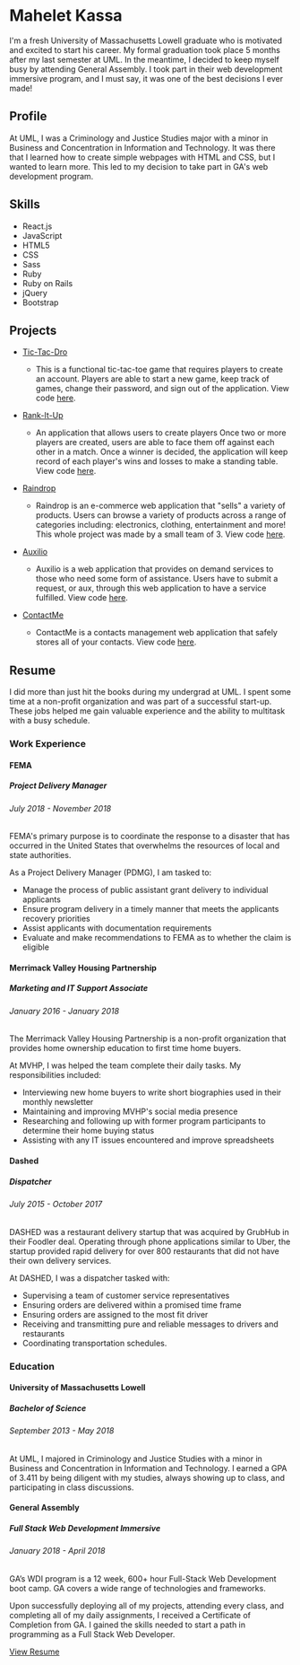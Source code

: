 # Mahelet Kassa
I'm a fresh University of Massachusetts Lowell graduate who is motivated and excited to start his career. My formal graduation took place 5 months after my last semester at UML. In the meantime, I decided to keep myself busy by attending General Assembly. I took part in their web development immersive program, and I must say, it was one of the best decisions I ever made!

## Profile
At UML, I was a Criminology and Justice Studies major with a minor in Business and Concentration in Information and Technology. It was there that I learned how to create simple webpages with HTML and CSS, but I wanted to learn more. This led to my decision to take part in GA's web development program.

## Skills
- React.js
- JavaScript
- HTML5
- CSS
- Sass
- Ruby
- Ruby on Rails
- jQuery
- Bootstrap


## Projects
- [Tic-Tac-Dro](https://pedrotavarez.com/tic_tac_dro_project/)
  - This is a functional tic-tac-toe game that requires players to create an account. Players are able to start a new game, keep track of games, change their password, and sign out of the application. View code [here](https://github.com/ptavarez16/tic_tac_dro_project).

- [Rank-It-Up](https://pedrotavarez.com/rank-it-up/)
  - An application that allows users to create players Once two or more players are created, users are able to face them off against each other in a match. Once a winner is decided, the application will keep record of each player's wins and losses to make a standing table. View code [here](https://github.com/ptavarez16/rank-it-up).

- [Raindrop](https://raindropandwee.github.io/raindrop-client/)
  - Raindrop is an e-commerce web application that "sells" a variety of products. Users can browse a variety of products across a range of categories including: electronics, clothing, entertainment and more! This whole project was made by a small team of 3. View code [here](https://github.com/RaindropAndWee/raindrop-client).

- [Auxilio](https://pedrotavarez.com/auxilio/)
  - Auxilio is a web application that provides on demand services to those who need some form of assistance. Users have to submit a request, or aux, through this web application to have a service fulfilled. View code [here](https://github.com/ptavarez16/auxilio).

- [ContactMe](https://pedrotavarez.com/contact-me/)
  - ContactMe is a contacts management web application that safely stores all of your contacts. View code [here](https://github.com/ptavarez16/contact-me).

## Resume
I did more than just hit the books during my undergrad at UML. I spent some time at a non-profit organization and was part of a successful start-up. These jobs helped me gain valuable experience and the ability to multitask with a busy schedule.

### Work Experience

#### FEMA
##### Project Delivery Manager
###### July 2018 - November 2018
FEMA's primary purpose is to coordinate the response to a disaster that has occurred in the United States that overwhelms the resources of local and state authorities.

As a Project Delivery Manager (PDMG), I am tasked to:
- Manage the process of public assistant grant delivery to individual applicants
- Ensure program delivery in a timely manner that meets the applicants recovery priorities
- Assist applicants with documentation requirements
- Evaluate and make recommendations to FEMA as to whether the claim is eligible


#### Merrimack Valley Housing Partnership
##### Marketing and IT Support Associate
###### January 2016 - January 2018


The Merrimack Valley Housing Partnership is a non-profit organization that provides home ownership education to first time home buyers.

At MVHP, I was helped the team complete their daily tasks. My responsibilities included:
- Interviewing new home buyers to write short biographies used in their monthly newsletter
- Maintaining and improving MVHP's social media presence
- Researching and following up with former program participants to determine their home buying status
- Assisting with any IT issues encountered and improve spreadsheets

#### Dashed
##### Dispatcher
###### July 2015 - October 2017

DASHED was a restaurant delivery startup that was acquired by GrubHub in their Foodler deal. Operating through phone applications similar to Uber, the startup provided rapid delivery for over 800 restaurants that did not have their own delivery services.

At DASHED, I was a dispatcher tasked with:
- Supervising a team of customer service representatives
- Ensuring orders are delivered within a promised time frame
- Ensuring orders are assigned to the most fit driver
- Receiving and transmitting pure and reliable messages to drivers and restaurants
- Coordinating transportation schedules.

### Education

#### University of Massachusetts Lowell
##### Bachelor of Science
###### September 2013 - May 2018

At UML, I majored in Criminology and Justice Studies with a minor in Business and Concentration in Information and Technology.
I earned a GPA of 3.411 by being diligent with my studies, always showing up to class, and participating in class discussions.

#### General Assembly
##### Full Stack Web Development Immersive
###### January 2018 - April 2018

GA’s WDI program is a 12 week, 600+ hour Full-Stack Web Development boot camp. GA covers a wide range of technologies and frameworks.

Upon successfully deploying all of my projects, attending every class, and completing all of my daily assignments, I received a Certificate of Completion from GA. I gained the skills needed to start a path in programming as a Full Stack Web Developer.

[View Resume](file:///Users/maheletkassa/Downloads/MaheletKassaFirstDraftResume%20(1)%20(1).pdf)
<!-- https://pedrotavarez.com/pedro-tavarez-resume.pdf) -->
